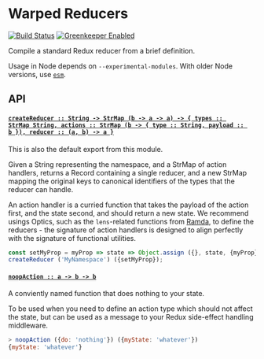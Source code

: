 # Warped Reducers

[![Build Status](https://travis-ci.com/wearereasonablepeople/warped-reducers.svg?branch=master)](https://travis-ci.com/wearereasonablepeople/warped-reducers)
[![Greenkeeper Enabled](https://badges.greenkeeper.io/wearereasonablepeople/warped-reducers.svg)](https://greenkeeper.io/)

Compile a standard Redux reducer from a brief definition.

Usage in Node depends on `--experimental-modules`.
With older Node versions, use [`esm`][1].

## API

#### <a name="createReducer" href="https://github.com/wearereasonablepeople/warped-reducers/blob/v1.0.4/index.mjs#L52">`createReducer :: String -⁠> StrMap (b -⁠> a -⁠> a) -⁠> { types :: StrMap String, actions :: StrMap (b -⁠> { type :: String, payload :: b }), reducer :: (a, b) -⁠> a }`</a>

This is also the default export from this module.

Given a String representing the namespace, and a StrMap of action handlers,
returns a Record containing a single reducer, and a new StrMap mapping the
original keys to canonical identifiers of the types that the reducer can
handle.

An action handler is a curried function that takes the payload of the
action first, and the state second, and should return a new state.
We recommend usings Optics, such as the `lens`-related functions from
[Ramda][2], to define the reducers - the signature of action handlers
is designed to align perfectly with the signature of functional utilities.

```js
const setMyProp = myProp => state => Object.assign ({}, state, {myProp});
createReducer ('MyNamespace') ({setMyProp});
```

#### <a name="noopAction" href="https://github.com/wearereasonablepeople/warped-reducers/blob/v1.0.4/index.mjs#L83">`noopAction :: a -⁠> b -⁠> b`</a>

A conviently named function that does nothing to your state.

To be used when you need to define an action type which should not affect
the state, but can be used as a message to your Redux side-effect handling
middleware.

```js
> noopAction ({do: 'nothing'}) ({myState: 'whatever'})
{myState: 'whatever'}
```

[1]: https://github.com/standard-things/esm
[2]: http://ramdajs.com/
